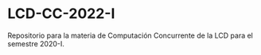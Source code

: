 # LCD-CC-2022-I
Repositorio para la materia de Computación Concurrente de la LCD para el semestre 2020-I.
